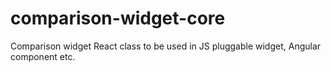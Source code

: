 # comparison-widget-core
Comparison widget React class to be used in JS pluggable widget, Angular component etc.
